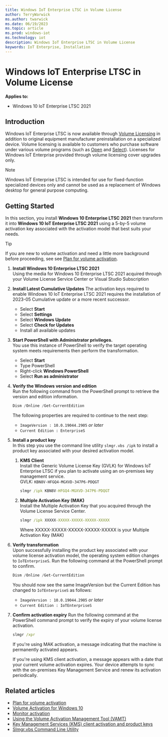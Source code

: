 ```yaml
---
title: Windows IoT Enterprise LTSC in Volume License
author: TerryWarwick
ms.author: twarwick
ms.date: 06/19/2023
ms.topic: article
ms.prod: windows-iot
ms.technology: iot
description: Windows IoT Enterprise LTSC in Volume License
keywords: IoT Enterprise, Installation
---
```


# Windows IoT Enterprise LTSC in Volume License

**Applies to:**

- Windows 10 IoT Enterprise LTSC 2021

## Introduction

Windows IoT Enterprise LTSC is now available through [Volume Licensing](https://www.microsoft.com/licensing/how-to-buy/how-to-buy) in addition to original equipment manufacturer preinstallation on a specialized device. Volume licensing is available to customers who purchase software under various volume programs (such as [Open](https://www.microsoft.com/Licensing/licensing-programs/open-license) and [Select](https://www.microsoft.com/Licensing/licensing-programs/select)).  Licenses for Windows IoT Enterprise provided through volume licensing cover upgrades only.

> [!NOTE]
> Windows IoT Enterprise LTSC is intended for use for fixed-function specialized devices only and cannot be used as a replacement of Windows desktop for general purpose computing.

## Getting Started

In this section, you install **Windows 10 Enterprise LTSC 2021** then transform it into **Windows 10 IoT Enterprise LTSC 2021** using a 5-by-5 volume activation key associated with the activation model that best suits your needs.

>[!TIP]
>If you are new to volume activation and need a little more background before proceeding, see see [Plan for volume activation](/windows/deployment/volume-activation/plan-for-volume-activation-client).

1. **Install Windows 10 Enterprise LTSC 2021**</br>
   Using the media for Windows 10 Enterprise LTSC 2021 acquired through your Volume License Service Center or Visual Studio Subscription

1. **Install Latest Cumulative Updates**
   The activation keys required to enable Windows 10 IoT Enterprise LTSC 2021 requires the installation of 2023-05 Cumulative update or a more recent successor.
   - Select **Start**
   - Select **Settings**
   - Select **Windows Update**
   - Select **Check for Updates**
   - Install all available updates

1. **Start PowerShell with Administrator privileges.**</br>
   You use this instance of PowerShell to verify the target operating system meets requirements then perform the transformation.  
    - Select **Start**
    - Type PowerShell
    - Right-click **Windows PowerShell**
    - Select **Run as administrator**

1. **Verify the Windows version and edition**</br>
   Run the following command from the PowerShell prompt to retrieve the version and edition information.

   ```powershell
   Dism /Online /Get-CurrentEdition
   ```

   The following properties are required to continue to the next step:

   - `ImageVersion : 10.0.19044.2905` _or later_</br>
   - `Current Edition : EnterpriseS`

1. **Install a product key**</br>
   In this step you use the command line utility `slmgr.vbs /ipk` to install a product key associated with your desired activation model.

   1. **KMS Client**</br>
      Install the Generic Volume License Key (GVLK) for Windows IoT Enterprise LTSC if you plan to activate using an on-premises key management service.</br>
      GVLK: `KBN8V-HFGQ4-MGXVD-347P6-PDQGT`

      ```cmd
      slmgr /ipk KBN8V-HFGQ4-MGXVD-347P6-PDQGT
      ```

   1. **Multiple Activation Key (MAK)**</br>
      Install the Multiple Activation Key that you acquired through the Volume License Service Center.</br>

      ```cmd
      slmgr /ipk XXXXX-XXXXX-XXXXX-XXXXX-XXXXX
      ```

      Where XXXXX-XXXXX-XXXXX-XXXXX-XXXXX is your Multiple Activation Key (MAK)

1. **Verify transformation**</br>
   Upon successfully installing the product key associated with your volume license activation model, the operating system edition changes to `IoTEnterpriseS`.  Run the following command at the PowerShell prompt to confirm.

   ```powershell
   Dism /Online /Get-CurrentEdition
   ```

   You should now see the same ImageVersion but the Current Edition has changed to `IoTEnterpriseS` as follows:

   - `ImageVersion : 10.0.19044.2905` _or later_</br>
   - `Current Edition : IoTEnterpriseS`

1. **Confirm activation expiry**
   Run the following command at the PowerShell command prompt to verify the expiry of your volume license activation.

   ```cmd
   slmgr /xpr
   ```

   If you're using MAK activation, a message indicating that the machine is permanently activated appears.

   If you're using KMS client activation, a message appears with a date that your current volume activation expires. Your device attempts to sync with the on-premises Key Management Service and renew its activation periodically.

## Related articles

- [Plan for volume activation](/windows/deployment/volume-activation/plan-for-volume-activation-client)
- [Volume Activation for Windows 10](/windows/deployment/volume-activation/volume-activation-windows-10)
- [Monitor activation](/windows/deployment/volume-activation/monitor-activation-client)
- [Using the Volume Activation Management Tool (VAMT)](/windows/deployment/volume-activation/use-the-volume-activation-management-tool-client)
- [Key Management Services (KMS) client activation and product keys](/windows-server/get-started/kms-client-activation-keys)
- [Slmgr.vbs Command Line Utility](/windows-server/get-started/activation-slmgr-vbs-options)
